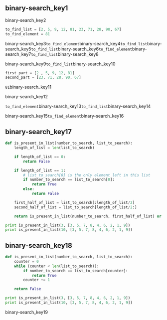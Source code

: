 ## binary-search_key1
binary-search_key2

```python
to_find_list = [2, 5, 9, 12, 81, 23, 71, 28, 90, 67]
to_find_element = 81
```
binary-search_key3`to_find_element`binary-search_key4`to_find_list`binary-search_key5`to_find_list`binary-search_key6`to_find_element`binary-search_key7`to_find_list`binary-search_key8

binary-search_key9`to_find_list`binary-search_key10

```python
first_part = [2 , 5, 9, 12, 81]
second_part = [23, 71, 28, 90, 67]
```
`81`binary-search_key11

binary-search_key12

`to_find_element`binary-search_key13`to_find_list`binary-search_key14

binary-search_key15`to_find_element`binary-search_key16

## binary-search_key17
```python
def is_present_in_list(number_to_search, list_to_search):
    length_of_list = len(list_to_search)

    if length_of_list == 0:
        return False

    if length_of_list == 1:
        # list_to_search[0] is the only element left in this list
        if number_to_search == list_to_search[0]:
            return True
        else:
            return False

    first_half_of_list = list_to_search[:length_of_list/2]
    second_half_of_list = list_to_search[length_of_list/2:]

    return is_present_in_list(number_to_search, first_half_of_list) or is_present_in_list(number_to_search, second_half_of_list)

print is_present_in_list(3, [3, 5, 7, 8, 4, 6, 2, 1, 9])
print is_present_in_list(10, [3, 5, 7, 8, 4, 6, 2, 1, 9])
```
## binary-search_key18
```python
def is_present_in_list(number_to_search, list_to_search):
    counter = 0
    while (counter < len(list_to_search)):
        if number_to_search == list_to_search[counter]:
            return True
        counter += 1

    return False

print is_present_in_list(3, [3, 5, 7, 8, 4, 6, 2, 1, 9])
print is_present_in_list(10, [3, 5, 7, 8, 4, 6, 2, 1, 9])
```
binary-search_key19